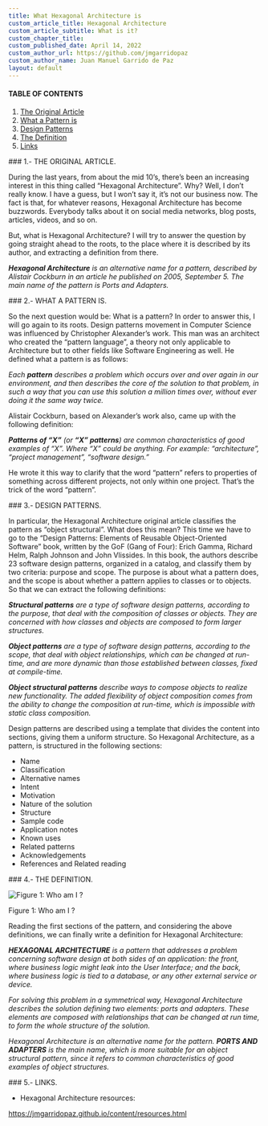 ```yaml
---
title: What Hexagonal Architecture is
custom_article_title: Hexagonal Architecture
custom_article_subtitle: What is it?
custom_chapter_title:
custom_published_date: April 14, 2022
custom_author_url: https://github.com/jmgarridopaz
custom_author_name: Juan Manuel Garrido de Paz
layout: default
---
```


#### TABLE OF CONTENTS

1. [The Original Article](#tc1)
2. [What a Pattern is](#tc2)
3. [Design Patterns](#tc3)
4. [The Definition](#tc4)
5. [Links](#tc5)

<div id="tc1"></div>
### 1.- THE ORIGINAL ARTICLE.

During the last years, from about the mid 10’s, there’s been an increasing interest in this thing called “Hexagonal Architecture”. Why? Well, I don’t really know. I have a guess, but I won’t say it, it’s not our business now. The fact is that, for whatever reasons, Hexagonal Architecture has become buzzwords. Everybody talks about it on social media networks, blog posts, articles, videos, and so on.

But, what is Hexagonal Architecture? I will try to answer the question by going straight ahead to the roots, to the place where it is described by its author, and extracting a definition from there.

___Hexagonal Architecture__ is an alternative name for a pattern, described by Alistair Cockburn in an article he published on 2005, September 5. The main name of the pattern is Ports and Adapters._

<div id="tc2"></div>
### 2.- WHAT A PATTERN IS.

So the next question would be: What is a pattern? In order to answer this, I will go again to its roots. Design patterns movement in Computer Science was influenced by Christopher Alexander’s work. This man was an architect who created the “pattern language”, a theory not only applicable to Architecture but to other fields like Software Engineering as well. He defined what a pattern is as follows:

_Each __pattern__ describes a problem which occurs over and over again in our environment, and then describes the core of the solution to that problem, in such a way that you can use this solution a million times over, without ever doing it the same way twice._

Alistair Cockburn, based on Alexander’s work also, came up with the following definition:

___Patterns of “X”__ (or __“X” patterns__) are common characteristics of good examples of “X”. Where “X” could be anything. For example: “architecture”, “project management”, “software design.”_

He wrote it this way to clarify that the word “pattern” refers to properties of something across different projects, not only within one project. That’s the trick of the word “pattern”.

<div id="tc3"></div>
### 3.- DESIGN PATTERNS.

In particular, the Hexagonal Architecture original article classifies the pattern as “object structural”. What does this mean? This time we have to go to the “Design Patterns: Elements of Reusable Object-Oriented Software” book, written by the GoF (Gang of Four): Erich Gamma, Richard Helm, Ralph Johnson and John Vlissides. In this book, the authors describe 23 software design patterns, organized in a catalog, and classify them by two criteria: purpose and scope. The purpose is about what a pattern does, and the scope is about whether a pattern applies to classes or to objects. So that we can extract the following definitions:

___Structural patterns__ are a type of software design patterns, according to the purpose, that deal with the composition of classes or objects. They are concerned with how classes and objects are composed to form larger structures._

___Object patterns__ are a type of software design patterns, according to the scope, that deal with object relationships, which can be changed at run-time, and are more dynamic than those established between classes, fixed at compile-time._

___Object structural patterns__ describe ways to compose objects to realize new functionality. The added flexibility of object composition comes from the ability to change the composition at run-time, which is impossible with static class composition._

Design patterns are described using a template that divides the content into sections, giving them a uniform structure. So Hexagonal Architecture, as a pattern, is structured in the following sections:

- Name
- Classification
- Alternative names
- Intent
- Motivation
- Nature of the solution
- Structure
- Sample code
- Application notes
- Known uses
- Related patterns
- Acknowledgements
- References and Related reading

<div id="tc4"></div>
### 4.- THE DEFINITION.

![Figure 1: Who am I ?](/assets/images/whathais/figure1.png)
<p class="figure">Figure 1: Who am I ?</p>

Reading the first sections of the pattern, and considering the above definitions, we can finally write a definition for Hexagonal Architecture:

___HEXAGONAL ARCHITECTURE__ is a pattern that addresses a problem concerning software design at both sides of an application: the front, where business logic might leak into the User Interface; and the back, where business logic is tied to a database, or any other external service or device._

_For solving this problem in a symmetrical way, Hexagonal Architecture describes the solution defining two elements: ports and adapters. These elements are composed with relationships that can be changed at run time, to form the whole structure of the solution._

_Hexagonal Architecture is an alternative name for the pattern. __PORTS AND ADAPTERS__ is the main name, which is more suitable for an object structural pattern, since it refers to common characteristics of good examples of object structures._

<div id="tc5"></div>
### 5.- LINKS.

- Hexagonal Architecture resources:

<a target="_blank" href="https://jmgarridopaz.github.io/content/resources.html">https://jmgarridopaz.github.io/content/resources.html</a>

<br/>

<div class="commentbox"></div>
